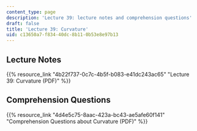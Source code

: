 ```yaml
---
content_type: page
description: 'Lecture 39: lecture notes and comprehension questions'
draft: false
title: 'Lecture 39: Curvature'
uid: c13650a7-f834-40dc-8b11-0b53e8e97b13
---
```

## Lecture Notes

{{% resource_link "4b22f737-0c7c-4b5f-b083-e41dc243ac65" "Lecture 39: Curvature (PDF)" %}}

## Comprehension Questions

{{% resource_link "4d4e5c75-8aac-423a-bc43-ae5afe60f141" "Comprehension Questions about Curvature (PDF)" %}}